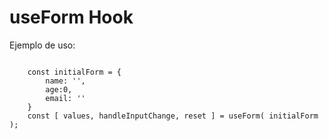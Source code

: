 # useForm Hook

Ejemplo de uso:
```

    const initialForm = {
        name: '',
        age:0,
        email: ''
    }
    const [ values, handleInputChange, reset ] = useForm( initialForm );
    
```